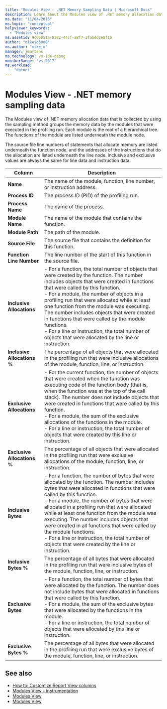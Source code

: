 ```yaml
---
title: "Modules View - .NET Memory Sampling Data | Microsoft Docs"
description: Learn about the Modules view of .NET memory allocation data that is collected by using the sampling method.
ms.date: "11/04/2016"
ms.topic: "conceptual"
helpviewer_keywords:
  - "Modules view"
ms.assetid: 9c05b51a-8382-44cf-a8f7-3fabdd2e8f1b
author: "mikejo5000"
ms.author: "mikejo"
manager: jmartens
ms.technology: vs-ide-debug
monikerRange: 'vs-2017'
ms.workload:
  - "dotnet"
---
```

# Modules View - .NET memory sampling data
The Modules view of .NET memory allocation data that is collected by using the sampling method groups the memory data by the modules that were executed in the profiling run. Each module is the root of a hierarchical tree. The functions of the module are listed underneath the module node.

 The source file line numbers of statements that allocate memory are listed underneath the function node, and the addresses of the instructions that do the allocation are listed underneath the line node. Inclusive and exclusive values are always the same for line data and instruction data.

|Column|Description|
|------------|-----------------|
|**Name**|The name of the module, function, line number, or instruction address.|
|**Process ID**|The process ID (PID) of the profiling run.|
|**Process Name**|The name of the process.|
|**Module Name**|The name of the module that contains the function.|
|**Module Path**|The path of the module.|
|**Source File**|The source file that contains the definition for this function.|
|**Function Line Number**|The line number of the start of this function in the source file.|
|**Inclusive Allocations**|-   For a function, the total number of objects that were created by the function. The number includes objects that were created in functions that were called by this function.<br />-   For a module, the number of objects in a profiling run that were allocated while at least one function from the module was executing. The number includes objects that were created in functions that were called by the module functions.<br />-   For a line or instruction, the total number of objects that were allocated by the line or instruction.|
|**Inclusive Allocations %**|The percentage of all objects that were allocated in the profiling run that were inclusive allocations of the module, function, line, or instruction.|
|**Exclusive Allocations**|-   For the current function, the number of objects that were created when the function was executing code of the function body (that is, when the function was at the top of the call stack). The number does not include objects that were created in functions that were called by this function.<br />-   For a module, the sum of the exclusive allocations of the functions in the module.<br />-   For a line or instruction, the total number of objects that were created by this line or instruction.|
|**Exclusive Allocations %**|The percentage of all objects that were allocated in the profiling run that were exclusive allocations of the module, function, line, or instruction.|
|**Inclusive Bytes**|-   For a function, the number of bytes that were allocated by the function. The number includes bytes that were allocated in functions that were called by this function.<br />-   For a module, the number of bytes that were allocated in a profiling run that were allocated while at least one function from the module was executing. The number includes objects that were created in all functions that were called by the module functions.<br />-   For a line or instruction, the total number of objects that were created by the line or instruction.|
|**Inclusive Bytes %**|The percentage of all bytes that were allocated in the profiling run that were inclusive bytes of the module, function, line, or instruction.|
|**Exclusive Bytes**|-   For a function, the total number of bytes that were allocated by the function. The number does not include bytes that were allocated in functions that were called by this function.<br />-   For a module, the sum of the exclusive bytes that were allocated by the functions in the module.<br />-   For a line or instruction, the total number of objects that were allocated by this line or instruction.|
|**Exclusive Bytes %**|The percentage of all bytes that were allocated in the profiling run that were exclusive bytes of the module, function, line, or instruction.|

## See also
- [How to: Customize Report View columns](../profiling/how-to-customize-report-view-columns.md)
- [Modules View - instrumentation](../profiling/modules-view-dotnet-memory-instrumentation-data.md)
- [Modules View](../profiling/modules-view-sampling-data.md)
- [Modules View](../profiling/modules-view-instrumentation-data.md)
